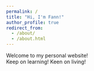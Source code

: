 ```yaml
---
permalink: /
title: "Hi, I'm Fann!"
author_profile: true
redirect_from: 
  - /about/
  - /about.html
---
```


Welcome to my personal website!  
Keep on learning! Keen on living!